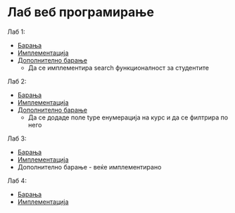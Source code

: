 # Лаб веб програмирање
Лаб 1:
- [Барања](./lab1_tekst.txt) 
- [Имплементација](https://github.com/dani2221/FINKI/commit/6756472256add1945b7151412419e98c22796a2c)
- [Дополнително барање](https://github.com/dani2221/FINKI/commit/de8953a94c3fc1084a89a59782e3cbb966bab76b)
    - Да се имплементира search функционалност за студентите

Лаб 2:
- [Барања](./lab2_tekst.txt) 
- [Имплементација](https://github.com/dani2221/FINKI/commit/cd5de2e58cb4a5e97b6b769adb289e4f6b0379fb)
- [Дополнително барање](https://github.com/dani2221/FINKI/commit/78a904a18416b16dfb99135a6e4f0716953b8a89)
    - Да се додаде поле type енумерација на курс и да се филтрира по него

Лаб 3:
- [Барања](./lab2_tekst.txt) 
- [Имплементација](https://github.com/dani2221/FINKI/commit/9d7bedd0f5374a57cf8eb707d067074a6d3be671)
- Дополнително барање - веќе имплементирано

Лаб 4:
- [Барања](./lab4_tekst.txt)
- [Имплементација](https://github.com/dani2221/FINKI/commit/0e1f25deeda4860e3bcbbd92351269637e88e8b7)

